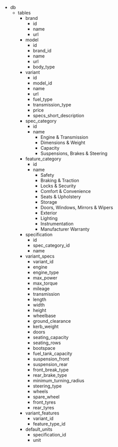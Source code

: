 - db
  - tables
    - brand
      - id
      - name
      - url
    - model
      - id
      - brand_id
      - name
      - url
      - body_type
    - variant
      - id
      - model_id
      - name
      - url
      - fuel_type
      - transmission_type
      - price
      - specs_short_description
    - spec_category
      - id
      - name
        * Engine & Transmission
        * Dimensions & Weight
        * Capacity
        * Suspensions, Brakes & Steering
    - feature_category
      - id
      - name
        * Safety
        * Braking & Traction
        * Locks & Security
        * Comfort & Convenience
        * Seats & Upholstery
        * Storage
        * Doors, Windows, Mirrors & Wipers
        * Exterior
        * Lighting
        * Instrumentation
        * Manufacturer Warranty
    - specification
      - id
      - spec_category_id
      - name
    - variant_specs
      - variant_id
      - engine
      - engine_type
      - max_power
      - max_torque
      - mileage
      - transmission
      - length
      - width
      - height
      - wheelbase
      - ground_clearance
      - kerb_weight
      - doors
      - seating_capacity
      - seating_rows
      - bootspace
      - fuel_tank_capacity
      - suspension_front
      - suspension_rear
      - front_break_type
      - rear_brake_type
      - minimum_turning_radius
      - steering_type
      - wheels
      - spare_wheel
      - front_tyres
      - rear_tyres
    - variant_features
      - variant_id
      - feature_type_id
    - default_units
      - specification_id
      - unit